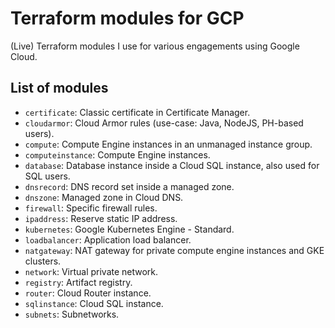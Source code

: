 
# Terraform modules for GCP

(Live) Terraform modules I use for various engagements using Google Cloud.

## List of modules

- `certificate`: Classic certificate in Certificate Manager.
- `cloudarmor`: Cloud Armor rules (use-case: Java, NodeJS, PH-based users).
- `compute`: Compute Engine instances in an unmanaged instance group.
- `computeinstance`: Compute Engine instances.
- `database`: Database instance inside a Cloud SQL instance, also used for SQL users.
- `dnsrecord`: DNS record set inside a managed zone.
- `dnszone`: Managed zone in Cloud DNS.
- `firewall`: Specific firewall rules.
- `ipaddress`: Reserve static IP address.
- `kubernetes`: Google Kubernetes Engine - Standard.
- `loadbalancer`: Application load balancer.
- `natgateway`: NAT gateway for private compute engine instances and GKE clusters.
- `network`: Virtual private network.
- `registry`: Artifact registry.
- `router`: Cloud Router instance.
- `sqlinstance`: Cloud SQL instance.
- `subnets`: Subnetworks.
